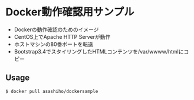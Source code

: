 Docker動作確認用サンプル
====

* Dockerの動作確認のためのイメージ
* CentOS上でApache HTTP Serverが動作
* ホストマシンの80番ポートを転送
* Bootstrap3.4でスタイリングしたHTMLコンテンツを/var/wwww/htmlにコピー

## Usage
`$ docker pull asashiho/dockersample`
